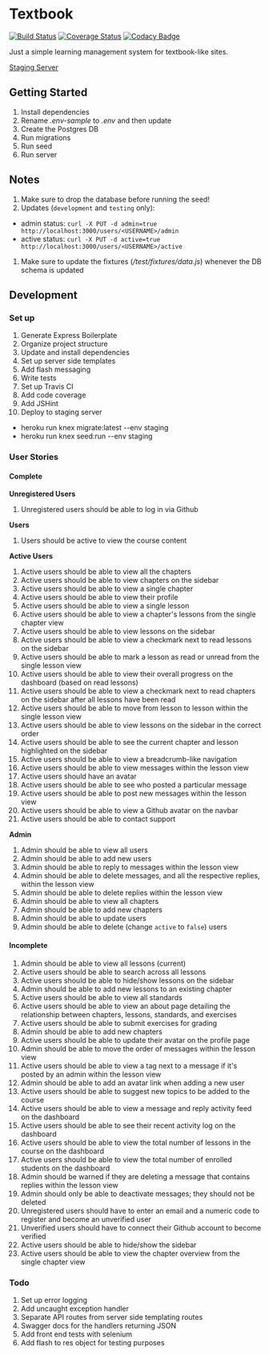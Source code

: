 # Textbook

[![Build Status](https://travis-ci.org/mjhea0/textbook.svg?branch=master)](https://travis-ci.org/mjhea0/textbook)
[![Coverage Status](https://coveralls.io/repos/github/mjhea0/textbook/badge.svg?branch=master)](https://coveralls.io/github/mjhea0/textbook?branch=master)
[![Codacy Badge](https://api.codacy.com/project/badge/Grade/752d6403c16544b4aef8dca5ed6c2bb5)](https://www.codacy.com/app/hermanmu/textbook?utm_source=github.com&amp;utm_medium=referral&amp;utm_content=mjhea0/textbook&amp;utm_campaign=Badge_Grade)

Just a simple learning management system for textbook-like sites.

[Staging Server](http://textbook-lms.herokuapp.com/)

## Getting Started

1. Install dependencies
1. Rename *.env-sample* to *.env* and then update
1. Create the Postgres DB
1. Run migrations
1. Run seed
1. Run server

## Notes

1. Make sure to drop the database before running the seed!
1. Updates (`development` and `testing` only):
  - admin status: `curl -X PUT -d admin=true http://localhost:3000/users/<USERNAME>/admin`
  - active status: `curl -X PUT -d active=true http://localhost:3000/users/<USERNAME>/active`
1. Make sure to update the fixtures (*/test/fixtures/data.js*) whenever the DB schema is updated

## Development

### Set up

1. Generate Express Boilerplate
1. Organize project structure
1. Update and install dependencies
1. Set up server side templates
1. Add flash messaging
1. Write tests
1. Set up Travis CI
1. Add code coverage
1. Add JSHint
1. Deploy to staging server
  - heroku run knex migrate:latest --env staging
  - heroku run knex seed:run --env staging

### User Stories

#### Complete

**Unregistered Users**

1. Unregistered users should be able to log in via Github

**Users**

1. Users should be active to view the course content

**Active Users**

1. Active users should be able to view all the chapters
1. Active users should be able to view chapters on the sidebar
1. Active users should be able to view a single chapter
1. Active users should be able to view their profile
1. Active users should be able to view a single lesson
1. Active users should be able to view a chapter's lessons from the single chapter view
1. Active users should be able to view lessons on the sidebar
1. Active users should be able to view a checkmark next to read lessons on the sidebar
1. Active users should be able to mark a lesson as read or unread from the single lesson view
1. Active users should be able to view their overall progress on the dashboard (based on read lessons)
1. Active users should be able to view a checkmark next to read chapters on the sidebar after all lessons have been read
1. Active users should be able to move from lesson to lesson within the single lesson view
1. Active users should be able to view lessons on the sidebar in the correct order
1. Active users should be able to see the current chapter and lesson highlighted on the sidebar
1. Active users should be able to view a breadcrumb-like navigation
1. Active users should be able to view messages within the lesson view
1. Active users should have an avatar
1. Active users should be able to see who posted a particular message
1. Active users should be able to post new messages within the lesson view
1. Active users should be able to view a Github avatar on the navbar
1. Active users should be able to contact support

**Admin**

1. Admin should be able to view all users
1. Admin should be able to add new users
1. Admin should be able to reply to messages within the lesson view
1. Admin should be able to delete messages, and all the respective replies, within the lesson view
1. Admin should be able to delete replies within the lesson view
1. Admin should be able to view all chapters
1. Admin should be able to add new chapters
1. Admin should be able to update users
1. Admin should be able to delete (change `active` to `false`) users

#### Incomplete

1. Admin should be able to view all lessons (current)
1. Active users should be able to search across all lessons
1. Active users should be able to hide/show lessons on the sidebar
1. Admin should be able to add new lessons to an existing chapter
1. Active users should be able to view all standards
1. Active users should be able to view an about page detailing the relationship between chapters, lessons, standards, and exercises
1. Active users should be able to submit exercises for grading
1. Admin should be able to add new chapters
1. Active users should be able to update their avatar on the profile page
1. Admin should be able to move the order of messages within the lesson view
1. Active users should be able to view a tag next to a message if it's posted by an admin within the lesson view
1. Admin should be able to add an avatar link when adding a new user
1. Active users should be able to suggest new topics to be added to the course
1. Active users should be able to view a message and reply activity feed on the dashboard
1. Active users should be able to see their recent activity log on the dashboard
1. Active users should be able to view the total number of lessons in the course on the dashboard
1. Active users should be able to view the total number of enrolled students on the dashboard
1. Admin should be warned if they are deleting a message that contains replies within the lesson view
1. Admin should only be able to deactivate messages; they should not be deleted
1. Unregistered users should have to enter an email and a numeric code to register and become an unverified user
1. Unverified users should have to connect their Github account to become verified
1. Active users should be able to hide/show the sidebar
1. Active users should be able to view the chapter overview from the single chapter view

### Todo

1. Set up error logging
1. Add uncaught exception handler
1. Separate API routes from server side templating routes
1. Swagger docs for the handlers returning JSON
1. Add front end tests with selenium
1. Add flash to res object for testing purposes
